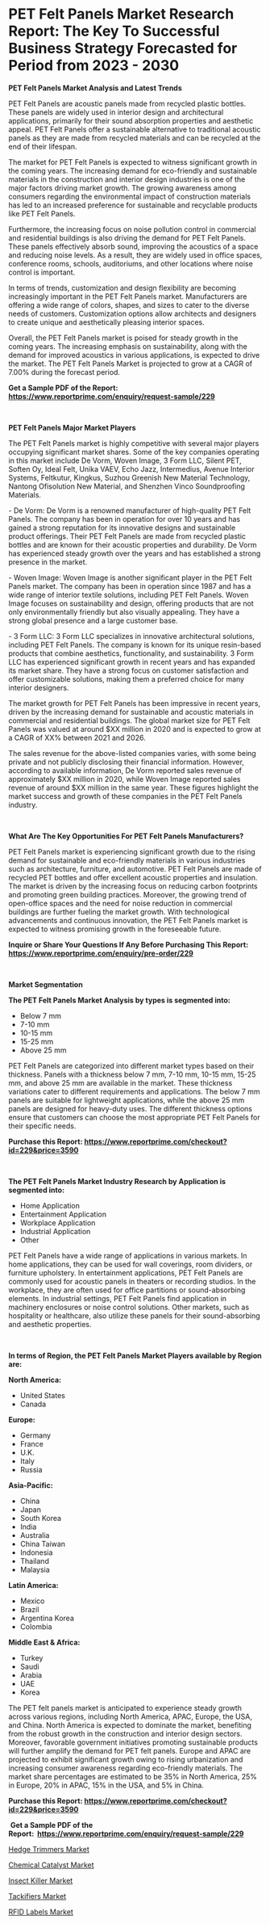 <p><h1>PET Felt Panels Market Research Report: The Key To Successful Business Strategy Forecasted for Period from 2023 - 2030</h1></p><p><strong>PET Felt Panels Market Analysis and Latest Trends</strong></p>
<p><p>PET Felt Panels are acoustic panels made from recycled plastic bottles. These panels are widely used in interior design and architectural applications, primarily for their sound absorption properties and aesthetic appeal. PET Felt Panels offer a sustainable alternative to traditional acoustic panels as they are made from recycled materials and can be recycled at the end of their lifespan.</p><p>The market for PET Felt Panels is expected to witness significant growth in the coming years. The increasing demand for eco-friendly and sustainable materials in the construction and interior design industries is one of the major factors driving market growth. The growing awareness among consumers regarding the environmental impact of construction materials has led to an increased preference for sustainable and recyclable products like PET Felt Panels.</p><p>Furthermore, the increasing focus on noise pollution control in commercial and residential buildings is also driving the demand for PET Felt Panels. These panels effectively absorb sound, improving the acoustics of a space and reducing noise levels. As a result, they are widely used in office spaces, conference rooms, schools, auditoriums, and other locations where noise control is important.</p><p>In terms of trends, customization and design flexibility are becoming increasingly important in the PET Felt Panels market. Manufacturers are offering a wide range of colors, shapes, and sizes to cater to the diverse needs of customers. Customization options allow architects and designers to create unique and aesthetically pleasing interior spaces.</p><p>Overall, the PET Felt Panels market is poised for steady growth in the coming years. The increasing emphasis on sustainability, along with the demand for improved acoustics in various applications, is expected to drive the market. The PET Felt Panels Market is projected to grow at a CAGR of 7.00% during the forecast period.</p></p>
<p><strong>Get a Sample PDF of the Report:&nbsp; <a href="https://www.reportprime.com/enquiry/request-sample/229">https://www.reportprime.com/enquiry/request-sample/229</a></strong></p>
<p>&nbsp;</p>
<p><strong>PET Felt Panels Major Market Players</strong></p>
<p><p>The PET Felt Panels market is highly competitive with several major players occupying significant market shares. Some of the key companies operating in this market include De Vorm, Woven Image, 3 Form LLC, Silent PET, Soften Oy, Ideal Felt, Unika VAEV, Echo Jazz, Intermedius, Avenue Interior Systems, Feltkutur, Kingkus, Suzhou Greenish New Material Technology, Nantong Ofisolution New Material, and Shenzhen Vinco Soundproofing Materials.</p><p>- De Vorm: De Vorm is a renowned manufacturer of high-quality PET Felt Panels. The company has been in operation for over 10 years and has gained a strong reputation for its innovative designs and sustainable product offerings. Their PET Felt Panels are made from recycled plastic bottles and are known for their acoustic properties and durability. De Vorm has experienced steady growth over the years and has established a strong presence in the market.</p><p>- Woven Image: Woven Image is another significant player in the PET Felt Panels market. The company has been in operation since 1987 and has a wide range of interior textile solutions, including PET Felt Panels. Woven Image focuses on sustainability and design, offering products that are not only environmentally friendly but also visually appealing. They have a strong global presence and a large customer base.</p><p>- 3 Form LLC: 3 Form LLC specializes in innovative architectural solutions, including PET Felt Panels. The company is known for its unique resin-based products that combine aesthetics, functionality, and sustainability. 3 Form LLC has experienced significant growth in recent years and has expanded its market share. They have a strong focus on customer satisfaction and offer customizable solutions, making them a preferred choice for many interior designers.</p><p>The market growth for PET Felt Panels has been impressive in recent years, driven by the increasing demand for sustainable and acoustic materials in commercial and residential buildings. The global market size for PET Felt Panels was valued at around $XX million in 2020 and is expected to grow at a CAGR of XX% between 2021 and 2026.</p><p>The sales revenue for the above-listed companies varies, with some being private and not publicly disclosing their financial information. However, according to available information, De Vorm reported sales revenue of approximately $XX million in 2020, while Woven Image reported sales revenue of around $XX million in the same year. These figures highlight the market success and growth of these companies in the PET Felt Panels industry.</p></p>
<p>&nbsp;</p>
<p><strong>What Are The Key Opportunities For PET Felt Panels Manufacturers?</strong></p>
<p><p>PET Felt Panels market is experiencing significant growth due to the rising demand for sustainable and eco-friendly materials in various industries such as architecture, furniture, and automotive. PET Felt Panels are made of recycled PET bottles and offer excellent acoustic properties and insulation. The market is driven by the increasing focus on reducing carbon footprints and promoting green building practices. Moreover, the growing trend of open-office spaces and the need for noise reduction in commercial buildings are further fueling the market growth. With technological advancements and continuous innovation, the PET Felt Panels market is expected to witness promising growth in the foreseeable future.</p></p>
<p><strong>Inquire or Share Your Questions If Any Before Purchasing This Report: <a href="https://www.reportprime.com/enquiry/pre-order/229">https://www.reportprime.com/enquiry/pre-order/229</a></strong></p>
<p>&nbsp;</p>
<p><strong>Market Segmentation</strong></p>
<p><strong>The PET Felt Panels Market Analysis by types is segmented into:</strong></p>
<p><ul><li>Below 7 mm</li><li>7-10 mm</li><li>10-15 mm</li><li>15-25 mm</li><li>Above 25 mm</li></ul></p>
<p><p>PET Felt Panels are categorized into different market types based on their thickness. Panels with a thickness below 7 mm, 7-10 mm, 10-15 mm, 15-25 mm, and above 25 mm are available in the market. These thickness variations cater to different requirements and applications. The below 7 mm panels are suitable for lightweight applications, while the above 25 mm panels are designed for heavy-duty uses. The different thickness options ensure that customers can choose the most appropriate PET Felt Panels for their specific needs.</p></p>
<p><strong>Purchase this Report:&nbsp;<a href="https://www.reportprime.com/checkout?id=229&price=3590">https://www.reportprime.com/checkout?id=229&price=3590</a></strong></p>
<p>&nbsp;</p>
<p><strong>The PET Felt Panels Market Industry Research by Application is segmented into:</strong></p>
<p><ul><li>Home Application</li><li>Entertainment Application</li><li>Workplace Application</li><li>Industrial Application</li><li>Other</li></ul></p>
<p><p>PET Felt Panels have a wide range of applications in various markets. In home applications, they can be used for wall coverings, room dividers, or furniture upholstery. In entertainment applications, PET Felt Panels are commonly used for acoustic panels in theaters or recording studios. In the workplace, they are often used for office partitions or sound-absorbing elements. In industrial settings, PET Felt Panels find application in machinery enclosures or noise control solutions. Other markets, such as hospitality or healthcare, also utilize these panels for their sound-absorbing and aesthetic properties.</p></p>
<p>&nbsp;</p>
<p><strong>In terms of Region, the PET Felt Panels Market Players available by Region are:</strong></p>
<p>
    <p> <strong> North America: </strong>
        <ul>
            <li>United States</li>
            <li>Canada</li>
        </ul>
        </p> 
    <p> <strong> Europe: </strong>
        <ul>
            <li>Germany</li>
            <li>France</li>
            <li>U.K.</li>
            <li>Italy</li>
            <li>Russia</li>
        </ul>
        </p> 
    <p> <strong> Asia-Pacific: </strong>
        <ul>
            <li>China</li>
            <li>Japan</li>
            <li>South Korea</li>
            <li>India</li>
            <li>Australia</li>
            <li>China Taiwan</li>
            <li>Indonesia</li>
            <li>Thailand</li>
            <li>Malaysia</li>
        </ul>
        </p> 
    <p> <strong> Latin America: </strong>
        <ul>
            <li>Mexico</li>
            <li>Brazil</li>
            <li>Argentina Korea</li>
            <li>Colombia</li>
        </ul>
        </p> 
    <p> <strong> Middle East & Africa: </strong>
        <ul>
            <li>Turkey</li>
            <li>Saudi</li>
            <li>Arabia</li>
            <li>UAE</li>
            <li>Korea</li>
        </ul>
    </p>
    </p>
<p><p>The PET felt panels market is anticipated to experience steady growth across various regions, including North America, APAC, Europe, the USA, and China. North America is expected to dominate the market, benefiting from the robust growth in the construction and interior design sectors. Moreover, favorable government initiatives promoting sustainable products will further amplify the demand for PET felt panels. Europe and APAC are projected to exhibit significant growth owing to rising urbanization and increasing consumer awareness regarding eco-friendly materials. The market share percentages are estimated to be 35% in North America, 25% in Europe, 20% in APAC, 15% in the USA, and 5% in China.</p></p>
<p><strong>Purchase this Report: <a href="https://www.reportprime.com/checkout?id=229&price=3590">https://www.reportprime.com/checkout?id=229&price=3590</a></strong></p>
<p>&nbsp;<strong>Get a Sample PDF of the Report:&nbsp;&nbsp;<a href="https://www.reportprime.com/enquiry/request-sample/229">https://www.reportprime.com/enquiry/request-sample/229</a></strong></p>
<p><strong></strong></p>
<p><p><a href="https://medium.com/@v25590012/hedge-trimmers-market-the-key-to-successful-business-strategy-forecast-till-2030-890e6f243bb7">Hedge Trimmers Market</a></p><p><a href="https://github.com/dzharov81/Market-Research-Report-List-1/blob/main/chemical-catalyst-market.md">Chemical Catalyst Market</a></p><p><a href="https://medium.com/@heatherhall44/insect-killer-market-comprehensive-assessment-by-type-application-and-geography-014d441890ae">Insect Killer Market</a></p><p><a href="https://github.com/scarol104/Market-Research-Report-List-1/blob/main/tackifiers-market.md">Tackifiers Market</a></p><p><a href="https://medium.com/@melissaarnold2022/rfid-labels-market-size-reveals-the-best-marketing-channels-in-global-industry-46040ec55677">RFID Labels Market</a></p></p>